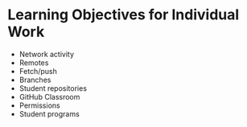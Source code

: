 # Learning Objectives for Individual Work

* Network activity
* Remotes
* Fetch/push
* Branches
* Student repositories
* GitHub Classroom
* Permissions
* Student programs
